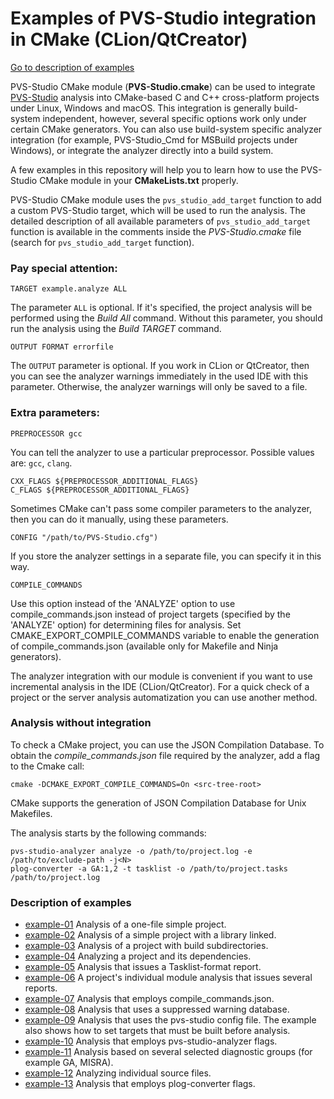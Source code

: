 # Examples of PVS-Studio integration in CMake (CLion/QtCreator)

[Go to description of examples](#Description-of-examples)

PVS-Studio CMake module (**PVS-Studio.cmake**) can be used to integrate [PVS-Studio](https://www.viva64.com/en/pvs-studio/) analysis into CMake-based C and C++ cross-platform projects under Linux, Windows and macOS. This integration is generally build-system independent, however, several specific options work only under certain CMake generators. You can also use build-system specific analyzer integration (for example, PVS-Studio_Cmd for MSBuild projects under Windows), or integrate the analyzer directly into a build system.

A few examples in this repository will help you to learn how to use the PVS-Studio CMake module in your **CMakeLists.txt** properly. 

PVS-Studio CMake module uses the ```pvs_studio_add_target``` function to add a custom PVS-Studio target, which will be used to run the analysis. The detailed description of all available parameters of ```pvs_studio_add_target``` function is available in the comments inside the *PVS-Studio.cmake* file (search for ```pvs_studio_add_target``` function).

### Pay special attention:

```
TARGET example.analyze ALL
```

The parameter ```ALL``` is optional. If it's specified, the project analysis will be performed using the *Build All* command. Without this parameter, you should run the analysis using the *Build TARGET* command.

```
OUTPUT FORMAT errorfile
```

The ```OUTPUT``` parameter is optional. If you work in CLion or QtCreator, then you can see the analyzer warnings immediately in the used IDE with this parameter. Otherwise, the analyzer warnings will only be saved to a file.

### Extra parameters:

```
PREPROCESSOR gcc
```

You can tell the analyzer to use a particular preprocessor. Possible values are: ```gcc```, ```clang```.

```
CXX_FLAGS ${PREPROCESSOR_ADDITIONAL_FLAGS}
C_FLAGS ${PREPROCESSOR_ADDITIONAL_FLAGS}
```

Sometimes CMake can't pass some compiler parameters to the analyzer, then you can do it manually, using these parameters.

```
CONFIG "/path/to/PVS-Studio.cfg")
```

If you store the analyzer settings in a separate file, you can specify it in this way.

```
COMPILE_COMMANDS
```

Use this option instead of the 'ANALYZE' option to use compile_commands.json instead of project targets (specified by the 'ANALYZE' option) for determining files for analysis. Set CMAKE_EXPORT_COMPILE_COMMANDS variable to enable the generation of compile_commands.json (available only for Makefile and Ninja generators).

The analyzer integration with our module is convenient if you want to use incremental analysis in the IDE (CLion/QtCreator). For a quick check of a project or the server analysis automatization you can use another method. 

### Analysis without integration

To check a CMake project, you can use the JSON Compilation Database. To obtain the *compile_commands.json* file required by the analyzer, add a flag to the Cmake call:

```
cmake -DCMAKE_EXPORT_COMPILE_COMMANDS=On <src-tree-root>
```
CMake supports the generation of JSON Compilation Database for Unix Makefiles. 

The analysis starts by the following commands:

```
pvs-studio-analyzer analyze -o /path/to/project.log -e /path/to/exclude-path -j<N>
plog-converter -a GA:1,2 -t tasklist -o /path/to/project.tasks /path/to/project.log
```

### Description of examples
- [example-01](example-1) Analysis of a one-file simple project.
- [example-02](example-2) Analysis of a simple project with a library linked.
- [example-03](example-3) Analysis of a project with build subdirectories.
- [example-04](example-4) Analyzing a project and its dependencies.
- [example-05](example-5) Analysis that issues a Tasklist-format report.
- [example-06](example-6) A project's individual module analysis that issues several reports.
- [example-07](example-7) Analysis that employs compile_commands.json.
- [example-08](example-8) Analysis that uses a suppressed warning database.
- [example-09](example-9) Analysis that uses the pvs-studio config file. The example also shows how to set targets that must be built before analysis.
- [example-10](example-10) Analysis that employs pvs-studio-analyzer flags.
- [example-11](example-11) Analysis based on several selected diagnostic groups (for example GA, MISRA).
- [example-12](example-12) Analyzing individual source files.
- [example-13](example-13) Analysis that employs plog-converter flags.
